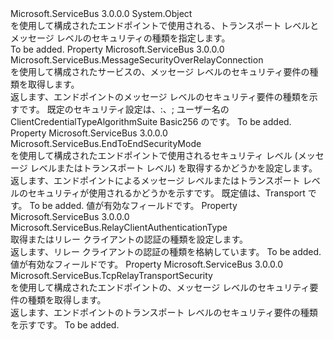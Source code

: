 <Type Name="NetTcpRelaySecurity" FullName="Microsoft.ServiceBus.NetTcpRelaySecurity">
  <TypeSignature Language="C#" Value="public sealed class NetTcpRelaySecurity" />
  <TypeSignature Language="ILAsm" Value=".class public auto ansi sealed beforefieldinit NetTcpRelaySecurity extends System.Object" />
  <TypeSignature Language="DocId" Value="T:Microsoft.ServiceBus.NetTcpRelaySecurity" />
  <TypeSignature Language="VB.NET" Value="Public NotInheritable Class NetTcpRelaySecurity" />
  <TypeSignature Language="F#" Value="type NetTcpRelaySecurity = class" />
  <AssemblyInfo>
    <AssemblyName>Microsoft.ServiceBus</AssemblyName>
    <AssemblyVersion>3.0.0.0</AssemblyVersion>
  </AssemblyInfo>
  <Base>
    <BaseTypeName>System.Object</BaseTypeName>
  </Base>
  <Interfaces />
  <Docs>
    <summary><see cref="T:Microsoft.ServiceBus.NetTcpRelayBinding" /> を使用して構成されたエンドポイントで使用される、トランスポート レベルとメッセージ レベルのセキュリティの種類を指定します。</summary>
    <remarks>To be added.</remarks>
  </Docs>
  <Members>
    <Member MemberName="Message">
      <MemberSignature Language="C#" Value="public Microsoft.ServiceBus.MessageSecurityOverRelayConnection Message { get; }" />
      <MemberSignature Language="ILAsm" Value=".property instance class Microsoft.ServiceBus.MessageSecurityOverRelayConnection Message" />
      <MemberSignature Language="DocId" Value="P:Microsoft.ServiceBus.NetTcpRelaySecurity.Message" />
      <MemberSignature Language="VB.NET" Value="Public ReadOnly Property Message As MessageSecurityOverRelayConnection" />
      <MemberSignature Language="F#" Value="member this.Message : Microsoft.ServiceBus.MessageSecurityOverRelayConnection" Usage="Microsoft.ServiceBus.NetTcpRelaySecurity.Message" />
      <MemberType>Property</MemberType>
      <AssemblyInfo>
        <AssemblyName>Microsoft.ServiceBus</AssemblyName>
        <AssemblyVersion>3.0.0.0</AssemblyVersion>
      </AssemblyInfo>
      <ReturnValue>
        <ReturnType>Microsoft.ServiceBus.MessageSecurityOverRelayConnection</ReturnType>
      </ReturnValue>
      <Docs>
        <summary><see cref="T:Microsoft.ServiceBus.NetTcpRelayBinding" /> を使用して構成されたサービスの、メッセージ レベルのセキュリティ要件の種類を取得します。 </summary>
        <value>返します、<see cref="T:Microsoft.ServiceBus.MessageSecurityOverRelayConnection" />エンドポイントのメッセージ レベルのセキュリティ要件の種類を示すです。 既定のセキュリティ設定は、:、; ユーザー名の ClientCredentialTypeAlgorithmSuite Basic256 のです。</value>
        <remarks>To be added.</remarks>
      </Docs>
    </Member>
    <Member MemberName="Mode">
      <MemberSignature Language="C#" Value="public Microsoft.ServiceBus.EndToEndSecurityMode Mode { get; set; }" />
      <MemberSignature Language="ILAsm" Value=".property instance valuetype Microsoft.ServiceBus.EndToEndSecurityMode Mode" />
      <MemberSignature Language="DocId" Value="P:Microsoft.ServiceBus.NetTcpRelaySecurity.Mode" />
      <MemberSignature Language="VB.NET" Value="Public Property Mode As EndToEndSecurityMode" />
      <MemberSignature Language="F#" Value="member this.Mode : Microsoft.ServiceBus.EndToEndSecurityMode with get, set" Usage="Microsoft.ServiceBus.NetTcpRelaySecurity.Mode" />
      <MemberType>Property</MemberType>
      <AssemblyInfo>
        <AssemblyName>Microsoft.ServiceBus</AssemblyName>
        <AssemblyVersion>3.0.0.0</AssemblyVersion>
      </AssemblyInfo>
      <ReturnValue>
        <ReturnType>Microsoft.ServiceBus.EndToEndSecurityMode</ReturnType>
      </ReturnValue>
      <Docs>
        <summary><see cref="T:Microsoft.ServiceBus.NetTcpRelayBinding" /> を使用して構成されたエンドポイントで使用されるセキュリティ レベル (メッセージ レベルまたはトランスポート レベル) を取得するかどうかを設定します。</summary>
        <value>返します、<see cref="T:Microsoft.ServiceBus.EndToEndSecurityMode" />エンドポイントによるメッセージ レベルまたはトランスポート レベルのセキュリティが使用されるかどうかを示すです。 既定値は、Transport です。</value>
        <remarks>To be added.</remarks>
        <exception cref="T:System.ArgumentOutOfRangeException">値が有効な<see cref="T:Microsoft.ServiceBus.EndToEndSecurityMode" />フィールドです。</exception>
      </Docs>
    </Member>
    <Member MemberName="RelayClientAuthenticationType">
      <MemberSignature Language="C#" Value="public Microsoft.ServiceBus.RelayClientAuthenticationType RelayClientAuthenticationType { get; set; }" />
      <MemberSignature Language="ILAsm" Value=".property instance valuetype Microsoft.ServiceBus.RelayClientAuthenticationType RelayClientAuthenticationType" />
      <MemberSignature Language="DocId" Value="P:Microsoft.ServiceBus.NetTcpRelaySecurity.RelayClientAuthenticationType" />
      <MemberSignature Language="VB.NET" Value="Public Property RelayClientAuthenticationType As RelayClientAuthenticationType" />
      <MemberSignature Language="F#" Value="member this.RelayClientAuthenticationType : Microsoft.ServiceBus.RelayClientAuthenticationType with get, set" Usage="Microsoft.ServiceBus.NetTcpRelaySecurity.RelayClientAuthenticationType" />
      <MemberType>Property</MemberType>
      <AssemblyInfo>
        <AssemblyName>Microsoft.ServiceBus</AssemblyName>
        <AssemblyVersion>3.0.0.0</AssemblyVersion>
      </AssemblyInfo>
      <ReturnValue>
        <ReturnType>Microsoft.ServiceBus.RelayClientAuthenticationType</ReturnType>
      </ReturnValue>
      <Docs>
        <summary>取得またはリレー クライアントの認証の種類を設定します。</summary>
        <value>返します、<see cref="T:Microsoft.ServiceBus.RelayClientAuthenticationType" />リレー クライアントの認証の種類を格納しています。</value>
        <remarks>To be added.</remarks>
        <exception cref="T:System.ArgumentOutOfRangeException">値が有効な<see cref="T:Microsoft.ServiceBus.RelayClientAuthenticationType" />フィールドです。</exception>
      </Docs>
    </Member>
    <Member MemberName="Transport">
      <MemberSignature Language="C#" Value="public Microsoft.ServiceBus.TcpRelayTransportSecurity Transport { get; }" />
      <MemberSignature Language="ILAsm" Value=".property instance class Microsoft.ServiceBus.TcpRelayTransportSecurity Transport" />
      <MemberSignature Language="DocId" Value="P:Microsoft.ServiceBus.NetTcpRelaySecurity.Transport" />
      <MemberSignature Language="VB.NET" Value="Public ReadOnly Property Transport As TcpRelayTransportSecurity" />
      <MemberSignature Language="F#" Value="member this.Transport : Microsoft.ServiceBus.TcpRelayTransportSecurity" Usage="Microsoft.ServiceBus.NetTcpRelaySecurity.Transport" />
      <MemberType>Property</MemberType>
      <AssemblyInfo>
        <AssemblyName>Microsoft.ServiceBus</AssemblyName>
        <AssemblyVersion>3.0.0.0</AssemblyVersion>
      </AssemblyInfo>
      <ReturnValue>
        <ReturnType>Microsoft.ServiceBus.TcpRelayTransportSecurity</ReturnType>
      </ReturnValue>
      <Docs>
        <summary><see cref="T:Microsoft.ServiceBus.NetTcpRelayBinding" /> を使用して構成されたエンドポイントの、メッセージ レベルのセキュリティ要件の種類を取得します。</summary>
        <value>返します、<see cref="T:Microsoft.ServiceBus.TcpRelayTransportSecurity" />エンドポイントのトランスポート レベルのセキュリティ要件の種類を示すです。</value>
        <remarks>To be added.</remarks>
      </Docs>
    </Member>
  </Members>
</Type>